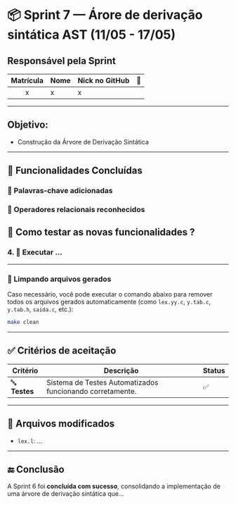 # 📦 Sprint 7 — Árore de derivação sintática AST (11/05 - 17/05) 

## Responsável pela Sprint

| Matrícula | Nome                                      | Nick no GitHub |                                                      📸                                                       |
| :-------: | ----------------------------------------- | -------------- | :----------------------------------------------------------------------------------------------------------: |
| x |  x                 | x       |  [](https://github.com/)   |

---

## Objetivo:
- Construção da Árvore de Derivação Sintática

---

## 🧪 Funcionalidades Concluídas

### 🧩 Palavras-chave adicionadas


### 🔢 Operadores relacionais reconhecidos


## 🚀 Como testar as novas funcionalidades ?

### 4. 🧪 Executar ...

---

### 🧹 Limpando arquivos gerados

Caso necessário, você pode executar o comando abaixo para remover todos os arquivos gerados automaticamente (como `lex.yy.c`, `y.tab.c`, `y.tab.h`, `saida.c`, etc.):

```bash
make clean
```
---


## ✅ Critérios de aceitação

| Critério | Descrição | Status |
|---------|-----------|--------|
| 🔤 **Testes** | Sistema de Testes Automatizados funcionando corretamente. | ✅ |

---

## 📁 Arquivos modificados

- `lex.l`: ...

---

## 🔚 Conclusão

A Sprint 6 foi **concluída com sucesso**, consolidando a implementação de uma árvore de derivação sintática que...
